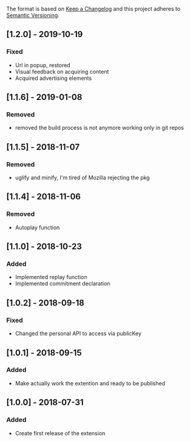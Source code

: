 The format is based on [Keep a Changelog](http://keepachangelog.com/) and this
project adheres to [Semantic Versioning](http://semver.org/).

## [1.2.0] - 2019-10-19
### Fixed 
- Url in popup, restored 
- Visual feedback on acquiring content
- Acquired advertising elements

## [1.1.6] - 2019-01-08
### Removed
- removed the build process is not anymore working only in git repos

## [1.1.5] - 2018-11-07
### Removed
- uglify and minify, I'm tired of Mozilla rejecting the pkg

## [1.1.4] - 2018-11-06
### Removed
- Autoplay function

## [1.1.0] - 2018-10-23
### Added
- Implemented replay function
- Implemented commitment declaration

## [1.0.2] - 2018-09-18
### Fixed
- Changed the personal API to access via publicKey

## [1.0.1] - 2018-09-15
### Added
- Make actually work the extention and ready to be published

## [1.0.0] - 2018-07-31
### Added
- Create first release of the extension

